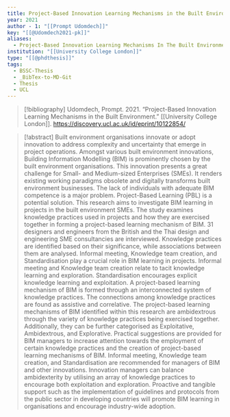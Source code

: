 ```yaml
---
title: Project-Based Innovation Learning Mechanisms in the Built Environment
year: 2021
author - 1: "[[Prompt Udomdech]]"
key: "[[@Udomdech2021-pk]]"
aliases:
  - Project-Based Innovation Learning Mechanisms In The Built Environment
institution: "[[University College London]]"
type: "[[@phdthesis]]"
tags:
  - BSSC-Thesis
  - _BibTex-to-MD-Git
  - Thesis
  - UCL
---
```


> [!bibliography]
> Udomdech, Prompt. 2021. “Project-Based Innovation Learning Mechanisms in the Built Environment.” [[University College London]]. https://discovery.ucl.ac.uk/id/eprint/10122854/

> [!abstract]
> Built environment organisations innovate or adopt innovation to address complexity and uncertainty that emerge in project operations. Amongst various built environment innovations, Building Information Modelling (BIM) is prominently chosen by the built environment organisations. This innovation presents a great challenge for Small- and Medium-sized Enterprises (SMEs). It renders existing working paradigms obsolete and digitally transforms built environment businesses. The lack of individuals with adequate BIM competence is a major problem. Project-Based Learning (PBL) is a potential solution. This research aims to investigate BIM learning in projects in the built environment SMEs. The study examines knowledge practices used in projects and how they are exercised together in forming a project-based learning mechanism of BIM. 31 designers and engineers from the British and the Thai design and engineering SME consultancies are interviewed. Knowledge practices are identified based on their significance, while associations between them are analysed. Informal meeting, Knowledge team creation, and Standardisation play a crucial role in BIM learning in projects. Informal meeting and Knowledge team creation relate to tacit knowledge learning and exploration. Standardisation encourages explicit knowledge learning and exploitation. A project-based learning mechanism of BIM is formed through an interconnected system of knowledge practices. The connections among knowledge practices are found as assistive and correlative. The project-based learning mechanisms of BIM identified within this research are ambidextrous through the variety of knowledge practices being exercised together. Additionally, they can be further categorised as Exploitative, Ambidextrous, and Explorative. Practical suggestions are provided for BIM managers to increase attention towards the employment of certain knowledge practices and the creation of project-based learning mechanisms of BIM. Informal meeting, Knowledge team creation, and Standardisation are recommended for managers of BIM and other innovations. Innovation managers can balance ambidexterity by utilising an array of knowledge practices to encourage both exploitation and exploration. Proactive and tangible support such as the implementation of guidelines and protocols from the public sector in developing countries will promote BIM learning in organisations and encourage industry-wide adoption.